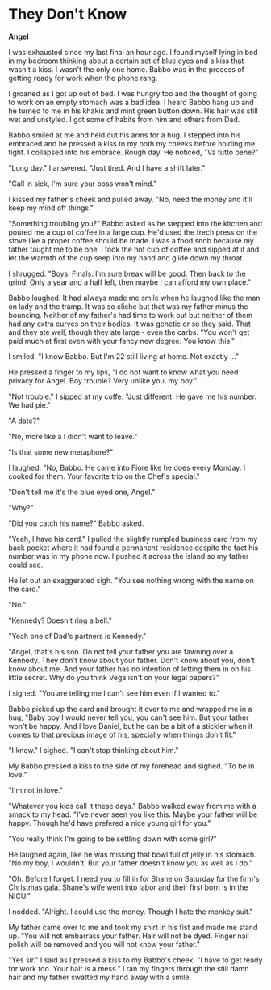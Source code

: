 # They Don't Know

**Angel**

I was exhausted since my last final an hour ago. I found myself lying in bed in my bedroom thinking about a certain set of blue eyes and a kiss that wasn't a kiss. I wasn't the only one home. Babbo was in the process of getting ready for work when the phone rang.

I groaned as I got up out of bed. I was hungry too and the thought of going to work on an empty stomach was a bad idea. I heard Babbo hang up and he turned to me in his khakis and mint green button down. His hair was still wet and unstyled. I got some of habits from him and others from Dad.

Babbo smiled at me and held out his arms for a hug.  I stepped into his embraced and he pressed a kiss to my both my cheeks before holding me tight.  I collapsed into his embrace.  Rough day.  He noticed, "Va tutto bene?"

"Long day." I answered.  "Just tired.  And I have a shift later."

"Call in sick, I'm sure your boss won't mind."

I kissed my father's cheek and pulled away.  "No, need the money and it'll keep my mind off things."

"Something troubling you?"  Babbo asked as he stepped into the kitchen and poured me a cup of coffee in a large cup.  He'd used the frech press on the stove like a proper coffee should be made.  I was a food snob because my father taught me to be one.  I took the hot cup of coffee and sipped at it and let the warmth of the cup seep into my hand and glide down my throat.

I shrugged.  "Boys.  Finals.  I'm sure break will be good.  Then back to the grind.  Only a year and a half left, then maybe I can afford my own place."

Babbo laughed.  It had always made me smile when he laughed like the man on lady and the tramp.  It was so cliche but that was my father minus the bouncing.  Neither of my father's had time to work out but neither of them had any extra curves on their bodies.  It was genetic or so they said.  That and they ate well, though they ate large - even the carbs.  "You won't get paid much at first even with your fancy new degree.  You know this."

I smiled.  "I know Babbo.  But I'm 22 still living at home.  Not exactly ..."

He pressed a finger to my lips, "I do not want to know what you need privacy for Angel.  Boy trouble? Very unlike you, my boy."

"Not trouble."  I sipped at my coffe.  "Just different. He gave me his number.  We had pie."

"A date?"

"No, more like a I didn't want to leave."

"Is that some new metaphore?"

I laughed.  "No, Babbo.  He came into Fiore like he does every Monday.  I cooked for them.  Your favorite trio on the Chef's special."

"Don't tell me it's the blue eyed one, Angel."

"Why?"

"Did you catch his name?"  Babbo asked.

"Yeah, I have his card." I pulled the slightly rumpled business card from my back pocket where it had found a permanent residence despite the fact his number was in my phone now.  I pushed it across the island so my father could see.

He let out an exaggerated sigh.  "You see nothing wrong with the name on the card."

"No."

"Kennedy?  Doesn't ring a bell."

"Yeah one of Dad's partners is Kennedy."

"Angel, that's his son.  Do not tell your father you are fawning over a Kennedy.  They don't know about your father.  Don't know about you, don't know about me.  And your father has no intention of letting them in on his little secret.  Why do you think Vega isn't on your legal papers?"

I sighed. "You are telling me I can't see him even if I wanted to."

Babbo picked up the card and brought it over to me and wrapped me in a hug, "Baby boy I would never tell you, you can't see him.  But your father won't be happy.  And I love Daniel, but he can be a bit of a stickler when it comes to that precious image of his, specially when things don't fit."

"I know." I sighed.  "I can't stop thinking about him."

My Babbo pressed a kiss to the side of my forehead and sighed.  "To be in love."

"I'm not in love."

"Whatever you kids call it these days."  Babbo walked away from me with a smack to my head.  "I've never seen you like this.  Maybe your father will be happy.  Though he'd have prefered a nice young girl for you."

"You really think I'm going to be settling down with some girl?"

He laughed again, like he was missing that bowl full of jelly in his stomach.  "No my boy, I wouldn't.  But your father doesn't know you as well as I do."

"Oh.  Before I forget.  I need you to fill in for Shane on Saturday for the firm's Christmas gala.   Shane's wife went into labor and their first born is in the NICU."

I nodded. "Alright.  I could use the money.  Though I hate the monkey suit."

My father came over to me and took my shirt in his fist and made me stand up.  "You will not embarrass your father.  Hair will not be dyed.  Finger nail polish will be removed and you will not know your father."

"Yes sir."  I said as I pressed a kiss to my Babbo's cheek.  "I have to get ready for work too.  Your hair is a mess."  I ran my fingers through the still damn hair and my father swatted my hand away with a smile.


